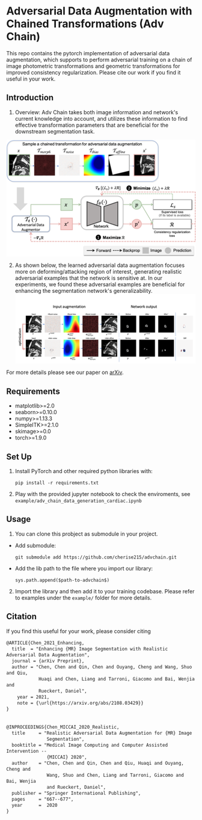 # Adversarial Data Augmentation with Chained Transformations (Adv Chain)

This repo contains the pytorch implementation of adversarial data augmentation, which supports to perform adversarial training on a chain of image photometric transformations and geometric transformations for improved consistency regularization.
Please cite our work if you find it useful in your work.

## Introduction

1. Overview: Adv Chain takes both image information and network's current knowledge into account, and utilizes these information to find effective transformation parameters that are beneficial for the downstream segmentation task.

<img align="center" src="assets/graphical_abstract.png" width="750">

2.  As shown below, the learned adversarial data augmentation focuses more on deforming/attacking region of interest, generating realistic adversarial examples that the network is sensitive at. In our experiments, we found these adversarial examples are beneficial for enhancing the segmentation network's generalizability.
    <img align="center" src="assets/cardiac_example.png" width="750">

For more details please see our paper on [arXiv](https://arxiv.org/abs/2108.03429).

## Requirements

- matplotlib>=2.0
- seaborn>=0.10.0
- numpy>=1.13.3
- SimpleITK>=2.1.0
- skimage>=0.0
- torch>=1.9.0

## Set Up

1.  Install PyTorch and other required python libraries with:
    ```
    pip install -r requirements.txt
    ```
2.  Play with the provided jupyter notebook to check the enviroments, see `example/adv_chain_data_generation_cardiac.ipynb`

## Usage

1. You can clone this probject as submodule in your project.

- Add submodule:
  ```
  git submodule add https://github.com/cherise215/advchain.git
  ```
- Add the lib path to the file where you import our library:
  ```
  sys.path.append($path-to-advchain$)
  ```

2. Import the library and then add it to your training codebase. Please refer to examples under the `example/` folder for more details.

## Citation

If you find this useful for your work, please consider citing

```
@ARTICLE{Chen_2021_Enhancing,
  title  = "Enhancing {MR} Image Segmentation with Realistic Adversarial Data Augmentation",
  journal = {arXiv Preprint},
  author = "Chen, Chen and Qin, Chen and Ouyang, Cheng and Wang, Shuo and Qiu,
            Huaqi and Chen, Liang and Tarroni, Giacomo and Bai, Wenjia and
            Rueckert, Daniel",
    year = 2021,
    note = {\url{https://arxiv.org/abs/2108.03429}}
}


@INPROCEEDINGS{Chen_MICCAI_2020_Realistic,
  title     = "Realistic Adversarial Data Augmentation for {MR} Image
               Segmentation",
  booktitle = "Medical Image Computing and Computer Assisted Intervention --
               {MICCAI} 2020",
  author    = "Chen, Chen and Qin, Chen and Qiu, Huaqi and Ouyang, Cheng and
               Wang, Shuo and Chen, Liang and Tarroni, Giacomo and Bai, Wenjia
               and Rueckert, Daniel",
  publisher = "Springer International Publishing",
  pages     = "667--677",
  year      =  2020
}

```
